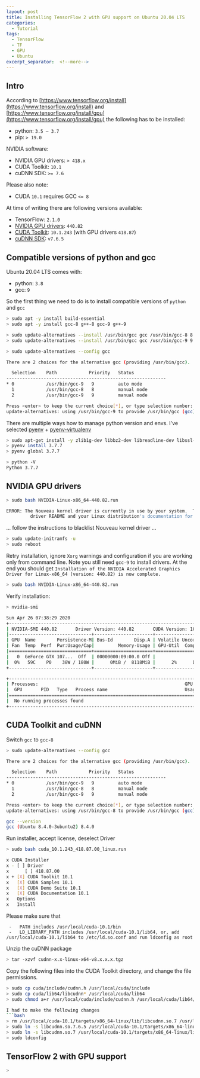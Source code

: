 ```yaml
---
layout: post
title: Installing TensorFlow 2 with GPU support on Ubuntu 20.04 LTS
categories:
  - Tutorial
tags:
  - TensorFlow
  - TF
  - GPU
  - Ubuntu
excerpt_separator:  <!--more-->
---
```

## Intro
According to [https://www.tensorflow.org/install](https://www.tensorflow.org/install)
and [https://www.tensorflow.org/install/gpu](https://www.tensorflow.org/install/gpu)
the following has to be installed:
- python: `3.5 – 3.7`
- pip: `> 19.0`

NVIDIA software:
- NVIDIA GPU drivers: `> 418.x`
- CUDA Toolkit: `10.1`
- cuDNN SDK: `>= 7.6`

Please also note:
- CUDA `10.1` requires GCC `<= 8`

At time of writing there are following versions available:
- TensorFlow: `2.1.0`
- [NVIDIA GPU drivers](https://www.nvidia.com/drivers): `440.82`
- [CUDA Toolkit](https://developer.nvidia.com/cuda-toolkit): `10.1.243` (with GPU drivers `418.87`)
- [cuDNN SDK](https://developer.nvidia.com/cudnn): `v7.6.5`

<!--more-->
## Compatible versions of python and gcc 
Ubuntu 20.04 LTS comes with:
- python: `3.8`
- gcc: `9`

So the first thing we need to do is to install compatible versions of `python` and `gcc`

```bash
> sudo apt -y install build-essential
> sudo apt -y install gcc-8 g++-8 gcc-9 g++-9

> sudo update-alternatives --install /usr/bin/gcc gcc /usr/bin/gcc-8 8 --slave /usr/bin/g++ g++ /usr/bin/g++-8
> sudo update-alternatives --install /usr/bin/gcc gcc /usr/bin/gcc-9 9 --slave /usr/bin/g++ g++ /usr/bin/g++-9

> sudo update-alternatives --config gcc

There are 2 choices for the alternative gcc (providing /usr/bin/gcc).

  Selection    Path            Priority   Status
------------------------------------------------------------
* 0            /usr/bin/gcc-9   9         auto mode
  1            /usr/bin/gcc-8   8         manual mode
  2            /usr/bin/gcc-9   9         manual mode

Press <enter> to keep the current choice[*], or type selection number: 0
update-alternatives: using /usr/bin/gcc-9 to provide /usr/bin/gcc (gcc) in auto mode
```

There are multiple ways how to manage python version and envs. 
I've selected [pyenv](https://github.com/pyenv/pyenv) + [pyenv-virtualenv](https://github.com/pyenv/pyenv-virtualenv) 
 
```bash
> sudo apt-get install -y zlib1g-dev libbz2-dev libreadline-dev libssl-dev libsqlite3-dev libffi-dev
> pyenv install 3.7.7
> pyenv global 3.7.7

> python -V
Python 3.7.7
```   
## NVIDIA GPU drivers
```bash
> sudo bash NVIDIA-Linux-x86_64-440.82.run

ERROR: The Nouveau kernel driver is currently in use by your system.  This driver is incompatible with the NVIDIA driver, and must be disabled before proceeding.  Please consult the NVIDIA
         driver README and your Linux distribution's documentation for details on how to correctly disable the Nouveau kernel driver.
```

... follow the instructions to blacklist Nouveau kernel driver ...

```bash
> sudo update-initramfs -u
> sudo reboot
````
Retry installation, ignore `Xorg` warnings and configuration if you are working only from command line.
Note you still need `gcc-9` to install drivers. At the end you should get
`Installation of the NVIDIA Accelerated Graphics Driver for Linux-x86_64 (version: 440.82) is now complete.`

```bash
> sudo bash NVIDIA-Linux-x86_64-440.82.run
```

Verify installation:
```bash
> nvidia-smi

Sun Apr 26 07:38:29 2020
+-----------------------------------------------------------------------------+
| NVIDIA-SMI 440.82       Driver Version: 440.82       CUDA Version: 10.2     |
|-------------------------------+----------------------+----------------------+
| GPU  Name        Persistence-M| Bus-Id        Disp.A | Volatile Uncorr. ECC |
| Fan  Temp  Perf  Pwr:Usage/Cap|         Memory-Usage | GPU-Util  Compute M. |
|===============================+======================+======================|
|   0  GeForce GTX 107...  Off  | 00000000:09:00.0 Off |                  N/A |
|  0%   59C    P0    38W / 180W |      0MiB /  8118MiB |      2%      Default |
+-------------------------------+----------------------+----------------------+

+-----------------------------------------------------------------------------+
| Processes:                                                       GPU Memory |
|  GPU       PID   Type   Process name                             Usage      |
|=============================================================================|
|  No running processes found                                                 |
+-----------------------------------------------------------------------------+
``` 
## CUDA Toolkit and cuDNN
Switch `gcc` to `gcc-8`
```bash
> sudo update-alternatives --config gcc

There are 2 choices for the alternative gcc (providing /usr/bin/gcc).

  Selection    Path            Priority   Status
------------------------------------------------------------
* 0            /usr/bin/gcc-9   9         auto mode
  1            /usr/bin/gcc-8   8         manual mode
  2            /usr/bin/gcc-9   9         manual mode

Press <enter> to keep the current choice[*], or type selection number: 1
update-alternatives: using /usr/bin/gcc-8 to provide /usr/bin/gcc (gcc) in manual mode

gcc --version
gcc (Ubuntu 8.4.0-3ubuntu2) 8.4.0
```

Run installer, accept license, deselect Driver 
```bash
> sudo bash cuda_10.1.243_418.87.00_linux.run

x CUDA Installer                                                               x
x - [ ] Driver                                                                 x
x      [ ] 418.87.00                                                           x
x + [X] CUDA Toolkit 10.1                                                      x
x   [X] CUDA Samples 10.1                                                      x
x   [X] CUDA Demo Suite 10.1                                                   x
x   [X] CUDA Documentation 10.1                                                x
x   Options                                                                    x
x   Install                                                                    x
```

Please make sure that
```
 -   PATH includes /usr/local/cuda-10.1/bin
 -   LD_LIBRARY_PATH includes /usr/local/cuda-10.1/lib64, or, add /usr/local/cuda-10.1/lib64 to /etc/ld.so.conf and run ldconfig as root
```

Unzip the cuDNN package
```bash
> tar -xzvf cudnn-x.x-linux-x64-v8.x.x.x.tgz
```

Copy the following files into the CUDA Toolkit directory, and change the file permissions.
```bash
> sudo cp cuda/include/cudnn.h /usr/local/cuda/include
> sudo cp cuda/lib64/libcudnn* /usr/local/cuda/lib64
> sudo chmod a+r /usr/local/cuda/include/cudnn.h /usr/local/cuda/lib64/libcudnn*

I had to make the following changes
```bash
> rm /usr/local/cuda-10.1/targets/x86_64-linux/lib/libcudnn.so.7 /usr/local/cuda-10.1/targets/x86_64-linux/lib/libcudnn.so
> sudo ln -s libcudnn.so.7.6.5 /usr/local/cuda-10.1/targets/x86_64-linux/lib/libcudnn.so.7
> sudo ln -s libcudnn.so.7 /usr/local/cuda-10.1/targets/x86_64-linux/lib/libcudnn.so
> sudo ldconfig
```
## TensorFlow 2 with GPU support
```bash
> 

